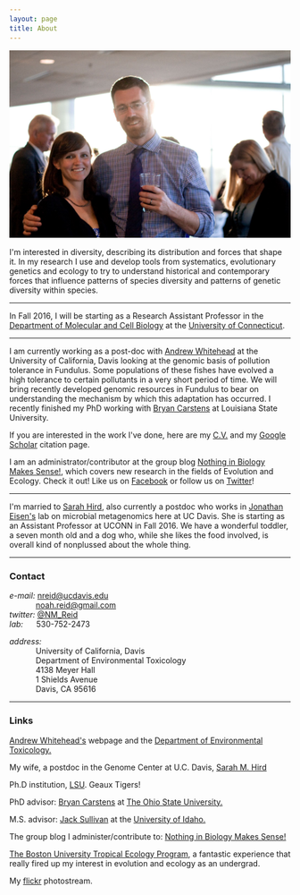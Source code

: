 ```yaml
---
layout: page
title: About
---
```

![Me and Sarah](/assets/meandsarah.jpg)

I'm interested in diversity, describing its distribution and forces that shape it. In my research I use and develop tools from systematics, evolutionary genetics and ecology to try to understand historical and contemporary forces that influence patterns of species diversity and patterns of genetic diversity within species.  

-----

In Fall 2016, I will be starting as a Research Assistant Professor in the [Department of Molecular and Cell Biology](http://mcb.uconn.edu) at the [University of Connecticut](http://uconn.edu). 

-----

I am currently working as a post-doc with [Andrew Whitehead](https://whiteheadresearch.wordpress.com/) at the University of California, Davis looking at the genomic basis of pollution tolerance in Fundulus. Some populations of these fishes have evolved a high tolerance to certain pollutants in a very short period of time. We will bring recently developed genomic resources in Fundulus to bear on understanding the mechanism by which this adaptation has occurred. I recently finished my PhD working with [Bryan Carstens](http://carstenslab.org.ohio-state.edu/) at Louisiana State University. 

If you are interested in the work I've done, here are my [C.V.](/assets/NoahReid_CV_Full_Feb2015_final.pdf) and my [Google Scholar](http://scholar.google.com/citations?user=IbPpB9sAAAAJ&hl=en) citation page. 

I am an administrator/contributor at the group blog [Nothing in Biology Makes Sense!](http://nothinginbiology.org/), which covers new research in the fields of Evolution and Ecology. Check it out! Like us on [Facebook](http://www.facebook.com/NothingInBiology) or follow us on [Twitter](http://twitter.com/NothingInBio)! 

-----

I'm married to [Sarah Hird](https://sites.google.com/site/sarahhird/), also currently a postdoc who works in [Jonathan Eisen's](https://phylogenomics.wordpress.com/) lab on microbial metagenomics here at UC Davis. She is starting as an Assistant Professor at UCONN in Fall 2016. We have a wonderful toddler, a seven month old and a dog who, while she likes the food involved, is overall kind of nonplussed about the whole thing. 

-----

### Contact
_e-mail:_&nbsp;nreid@ucdavis.edu  
&nbsp;&nbsp;&nbsp;&nbsp;&nbsp;&nbsp;&nbsp;&nbsp;&nbsp;&nbsp;&nbsp;&nbsp;noah.reid@gmail.com  
_twitter:_ [@NM_Reid](https://twitter.com/NM_Reid)  
_lab:_&nbsp;&nbsp;&nbsp;&nbsp;&nbsp;&nbsp;530-752-2473  

_address:_  
&nbsp;&nbsp;&nbsp;&nbsp;&nbsp;&nbsp;&nbsp;&nbsp;&nbsp;&nbsp;&nbsp;&nbsp;University of California, Davis  
&nbsp;&nbsp;&nbsp;&nbsp;&nbsp;&nbsp;&nbsp;&nbsp;&nbsp;&nbsp;&nbsp;&nbsp;Department of Environmental Toxicology  
&nbsp;&nbsp;&nbsp;&nbsp;&nbsp;&nbsp;&nbsp;&nbsp;&nbsp;&nbsp;&nbsp;&nbsp;4138 Meyer Hall  
&nbsp;&nbsp;&nbsp;&nbsp;&nbsp;&nbsp;&nbsp;&nbsp;&nbsp;&nbsp;&nbsp;&nbsp;1 Shields Avenue  
&nbsp;&nbsp;&nbsp;&nbsp;&nbsp;&nbsp;&nbsp;&nbsp;&nbsp;&nbsp;&nbsp;&nbsp;Davis, CA 95616  

-----

### Links

[Andrew Whitehead's](https://whiteheadresearch.wordpress.com/) webpage and the [Department of Environmental Toxicology.](http://www.envtox.ucdavis.edu/)

My wife, a postdoc in the Genome Center at U.C. Davis, [Sarah M. Hird](https://sites.google.com/site/sarahhird/)

Ph.D institution, [LSU](http://www.biology.lsu.edu/cos/biosci/). Geaux Tigers!

PhD advisor: [Bryan Carstens](http://carstenslab.org.ohio-state.edu/people.html) at [The Ohio State University.](http://www.osu.edu/) 

M.S. advisor: [Jack Sullivan](http://www.webpages.uidaho.edu/~jacks/) at the [University of Idaho.](http://www.uidaho.edu/) 

The group blog I administer/contribute to: [Nothing in Biology Makes Sense!](http://nothinginbiology.org/)

[The Boston University Tropical Ecology Program](http://www.bu.edu/cecb/tep/), a fantastic experience that really fired up my interest in evolution and ecology as an undergrad. 

My [flickr](https://www.flickr.com/photos/mattoon/) photostream. 